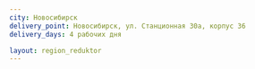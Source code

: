 ```yaml
---
city: Новосибирск
delivery_point: Новосибирск, ул. Станционная 30а, корпус 36
delivery_days: 4 рабочих дня

layout: region_reduktor
---
```

